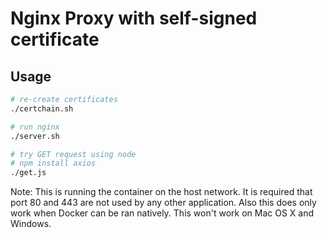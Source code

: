 # Nginx Proxy with self-signed certificate

## Usage

```bash
# re-create certificates
./certchain.sh

# run nginx
./server.sh

# try GET request using node
# npm install axios
./get.js

```

Note: This is running the container on the host network. It is required that
port 80 and 443 are not used by any other application. Also this does only work
when Docker can be ran natively. This won't work on Mac OS X and Windows.
